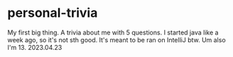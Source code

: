 # personal-trivia
My first big thing. A trivia about me with 5 questions.
I started java like a week ago, so it's not sth good.
It's meant to be ran on IntelliJ btw.
Um also I'm 13.
2023.04.23
